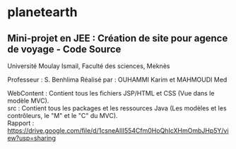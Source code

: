 # planetearth
Mini-projet en JEE : Création de site pour agence de voyage - Code Source
---------------
Université Moulay Ismail, Faculté des sciences, Meknès

Professeur : S. Benhlima
Réalisé par : OUHAMMI Karim et MAHMOUDI Med

WebContent : Contient tous les fichiers JSP/HTML et CSS (Vue dans le modèle MVC).  
src : Contient tous les packages et  les ressources Java (Les modèles et les contrôleurs, le "M" et le "C" du MVC).  
Rapport : https://drive.google.com/file/d/1csneAIII554Cfm0HoQhIcXHmOmbJHp5Y/view?usp=sharing  
